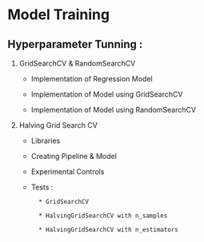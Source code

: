 # Model Training 

## Hyperparameter Tunning :

1. GridSearchCV & RandomSearchCV

    - Implementation of Regression Model

    - Implementation of Model using GridSearchCV

    - Implementation of Model using RandomSearchCV

2. Halving Grid Search CV

    - Libraries

    - Creating Pipeline & Model

    - Experimental Controls

    - Tests :

            * GridSearchCV

            * HalvingGridSearchCV with n_samples

            * HalvingGridSearchCV with n_estimators

            